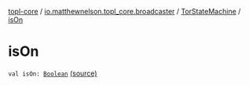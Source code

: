 [topl-core](../../index.md) / [io.matthewnelson.topl_core.broadcaster](../index.md) / [TorStateMachine](index.md) / [isOn](./is-on.md)

# isOn

`val isOn: `[`Boolean`](https://kotlinlang.org/api/latest/jvm/stdlib/kotlin/-boolean/index.html) [(source)](https://github.com/05nelsonm/TorOnionProxyLibrary-Android/blob/master/topl-core/src/main/java/io/matthewnelson/topl_core/broadcaster/TorStateMachine.kt#L105)